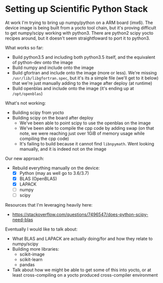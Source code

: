 # Setting up Scientific Python Stack

At work I'm trying to bring up numpy/python on a ARM board (imx6). The device image is being built from a yocto tool chain, but it's proving difficult to get numpy/scipy working with python3. There are python2 scipy yocto recipes around, but it doesn't seem straightfoward to port it to python3.

What works so far:

* Build python3.5 and including both python3.5 itself, and the equivalent of python-dev onto the image
* Build numpy and include onto the image
* Build gfortran and include onto the image (more or less). We're missing `/usr/lib/libgfortran.spec`, but it's its a simple file (we'll get to it below) that we're just manually adding to the image after deploy (at runtime)
* Build openblas and include onto the image (it's ending up at `/opt/openblas`)

What's not working:

* Building scipy from yocto
* Building scipy on the board after deploy
   * We've been able to point scipy to use the openblas on the image
   * We've been able to compile the cpp code by adding swap (on that note, we were reaching just over 1GiB of memory usage while compiling the cpp code)
   * It's failing to build because it cannot find `libnpymath`. Went looking manually, and it is indeed not on the image
   
Our new approach:

* Rebuild everything manually on the device:
    * [x] Python (may as well go to 3.6/3.7)
    * [x] BLAS (OpenBLAS)
    * [x] LAPACK
    * [ ] numpy
    * [ ] scipy
    
 Resources that I'm leveraging heavily here:
 
 * https://stackoverflow.com/questions/7496547/does-python-scipy-need-blas
 
 Eventually I would like to talk about:
 
 * What BLAS and LAPACK are actually doing/for and how they relate to numpy/scipy
 * Building more libraries:
     * scikit-image
     * scikit-learn
     * pandas
 * Talk about how we might be able to get some of this into yocto, or at least cross-compiling on a yocto produced cross-compiler environment
